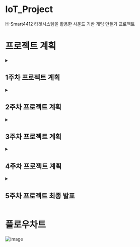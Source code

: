 # IoT_Project
H-Smart4412 타겟시스템을 활용한 사운드 기반 게임 만들기 프로젝트

# 프로젝트 계획
<details>
<summary><h2>
  1주차 프로젝트 계획
</h2></summary>
  
![image](https://github.com/zeromin41/IOT_Project/assets/130297212/429760d4-0c81-43b0-91dc-48dbfc69a7a2)
![image](https://github.com/zeromin41/IOT_Project/assets/130297212/67e4fcf6-7b47-4a11-9a52-d0e6fe0802a3)
![image](https://github.com/zeromin41/IOT_Project/assets/130297212/9e70f351-f81f-4ba8-87ab-d48fe13b8251)

</details>

<details>
<summary><h2>
  2주차 프로젝트 계획
</h2></summary>

![image](https://github.com/zeromin41/IOT_Project/assets/130297212/dac1363a-5915-485c-bdad-2957c179700c)
![image](https://github.com/zeromin41/IOT_Project/assets/130297212/6997b30f-21cc-4fc2-a65a-1f9756a62431)
![image](https://github.com/zeromin41/IOT_Project/assets/130297212/9e140422-5929-469d-aa34-2f35c55ddd5f)
![image](https://github.com/zeromin41/IOT_Project/assets/130297212/cd431898-9bf1-4e38-ac4b-408c193788f2)

</details>

<details>
<summary><h2>
  3주차 프로젝트 계획
</h2></summary>

![image](https://github.com/zeromin41/IOT_Project/assets/130297212/f1ed6a54-0056-4afb-8657-f2c11ed8dee7)
![image](https://github.com/zeromin41/IOT_Project/assets/130297212/bffcb6da-af90-4841-ba7e-418dff1de73e)
![image](https://github.com/zeromin41/IOT_Project/assets/130297212/6b53b3e3-1f11-43d3-abbd-bdcb7de948f6)
![image](https://github.com/zeromin41/IOT_Project/assets/130297212/9f310d85-4d44-40ca-99e9-34ce0b43f0fd)

</details>

<details>
<summary><h2>
  4주차 프로젝트 계획
</h2></summary>

![image](https://github.com/zeromin41/IOT_Project/assets/130297212/9d4e9c91-372f-4874-b77b-e2c2df891ca0)
![image](https://github.com/zeromin41/IOT_Project/assets/130297212/66b78960-c4be-495b-a4b6-31e31f2377aa)
![image](https://github.com/zeromin41/IOT_Project/assets/130297212/c0a18cb1-a5da-43a7-92d5-c9aa991d670b)
![image](https://github.com/zeromin41/IOT_Project/assets/130297212/ca3f9bd9-add6-459f-8771-3bedb7af0bfa)
![image](https://github.com/zeromin41/IOT_Project/assets/130297212/36c4bbbd-3235-443a-b73b-cb288f8b48c4)


</details>

<details>
<summary><h2>
  5주차 프로젝트 최종 발표
</h2></summary>

![image](https://github.com/zeromin41/IOT_Project/assets/130297212/fdf6035e-7012-4b65-b643-3035136bc8d7)
![image](https://github.com/zeromin41/IOT_Project/assets/130297212/e65806a0-053e-4456-8f9a-0925cebc7b1b)
![image](https://github.com/zeromin41/IOT_Project/assets/130297212/f02e5b9b-793a-498e-bd36-a50e98be7cdd)
![image](https://github.com/zeromin41/IOT_Project/assets/130297212/9b63ad2a-ef2e-4db2-b0cf-d03ac74433cc)
![image](https://github.com/zeromin41/IOT_Project/assets/130297212/3a7e72c6-3ccf-40f7-964a-4b0d5298fe45)
![image](https://github.com/zeromin41/IOT_Project/assets/130297212/dda000c7-f09e-4bd5-82ad-27d96d1e0c78)
![image](https://github.com/zeromin41/IOT_Project/assets/130297212/45c049b0-0a95-403f-a3d1-5fe76033a07c)
![image](https://github.com/zeromin41/IOT_Project/assets/130297212/37fd73c2-c395-4ca1-bebc-c103fbcc56b3)
![image](https://github.com/zeromin41/IOT_Project/assets/130297212/813f7759-a4d6-405e-8356-02fdc954f273)



</details>

# 플로우차트
![image](https://github.com/zeromin41/IOT_Project/assets/130297212/a5dcf83d-18d2-414d-be2d-238c010b06b9)
